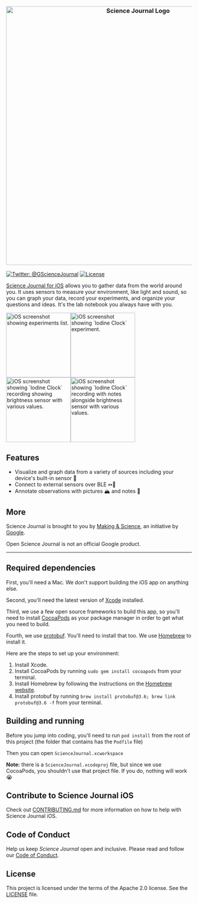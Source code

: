 <h3 align="center">
  <img src="GitHubAssets/sj_lockup.png?raw=true" alt="Science Journal Logo" width="700">
</h3>

[![Twitter: @GScienceJournal](https://img.shields.io/badge/contact-@GScienceJournal-673fb4.svg?style=flat)](https://twitter.com/GScienceJournal)
[![License](https://img.shields.io/badge/License-Apache%202.0-blue.svg)](https://opensource.org/licenses/Apache-2.0)

[Science Journal for iOS][appstore] allows you to gather data from the world around you. It uses sensors to
measure your environment, like light and sound, so you can graph your data, record your experiments,
and organize your questions and ideas. It's the lab notebook you always have with you.

<img src="GitHubAssets/image1.png?raw=true" alt="iOS screenshot showing experiments list." width="175"><img src="GitHubAssets/image2.png?raw=true" alt="iOS screenshot showing `Iodine Clock` experiment." width="175"><img src="GitHubAssets/image3.png?raw=true" alt="iOS screenshot showing `Iodine Clock` recording showing brightness sensor with various values." width="175"><img src="GitHubAssets/image4.png?raw=true" alt="iOS screenshot showing `Iodine Clock` recording with notes alongside brightness sensor with various values." width="175">

## Features <DO NOT APPROVE OR MERGE>

* Visualize and graph data from a variety of sources including your device's  built-in sensor 📱
* Connect to external sensors over BLE ↭🔌
* Annotate observations with pictures 🏔 and notes 📝

## More

Science Journal is brought to you by [Making & Science][ms], an initiative by [Google](https://www.google.com/intl/en/about/). 

Open Science
Journal is not an official Google product.

---

## Required dependencies
First, you'll need a Mac. We don't support building the iOS app on anything else.

Second, you'll need the latest version of [Xcode](https://developer.apple.com/xcode/) installed.

Third, we use a few open source frameworks to build this app, so you'll need to install [CocoaPods](https://cocoapods.org/) as your package manager in order to get what you need to build.

Fourth, we use [protobuf](https://developers.google.com/protocol-buffers/). You'll need to install that too. We use [Homebrew](https://brew.sh/) to install it.

Here are the steps to set up your environment:

1. Install Xcode.
2. Install CocoaPods by running `sudo gem install cocoapods` from your terminal.
3. Install Homebrew by following the instructions on the [Homebrew website](https://brew.sh/).
4. Install protobuf by running `brew install protobuf@3.6; brew link protobuf@3.6 -f` from your terminal.

## Building and running
Before you jump into coding, you'll need to run `pod install` from the root of this project (the folder that contains has the `Podfile` file)

Then you can open `ScienceJournal.xcworkspace`

**Note:** there is a `ScienceJournal.xcodeproj` file, but since we use CocoaPods, you shouldn't use that project file. If you do, nothing will work 😭

[appstore]: https://itunes.apple.com/us/app/science-journal-by-google/id1251205555?mt=8
[ms]: https://makingscience.withgoogle.com

## Contribute to Science Journal iOS

Check out [CONTRIBUTING.md](https://github.com/google/science-journal-ios/blob/master/CONTRIBUTING.md) for more information on how to help with Science Journal iOS.

## Code of Conduct

Help us keep _Science Journal_ open and inclusive. Please read and follow our [Code of Conduct](https://github.com/google/science-journal-ios/blob/master/CODE_OF_CONDUCT.md).

## License

This project is licensed under the terms of the Apache 2.0 license. See the [LICENSE](https://github.com/google/science-journal-ios/blob/master/LICENSE) file.
